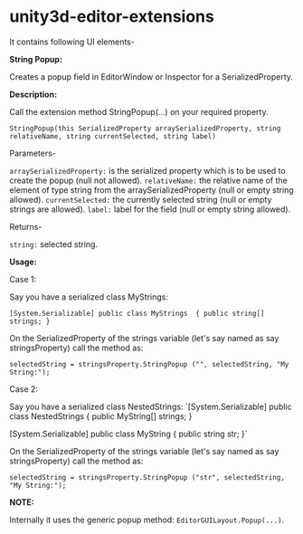 # unity3d-editor-extensions

It contains following UI elements-

**String Popup:**

Creates a popup field in EditorWindow or Inspector for a SerializedProperty.

**Description:**

Call the extension method StringPopup(...) on your required property.

`StringPopup(this SerializedProperty arraySerializedProperty, string relativeName, string currentSelected, string label)`

Parameters-

`arraySerializedProperty:` is the serialized property which is to be used to create the popup (null not allowed).
`relativeName:` the relative name of the element of type string from the arraySerializedProperty (null or empty string allowed).
`currentSelected:` the currently selected string (null or empty strings are allowed).
`label:` label for the field (null or empty string allowed).

Returns-

`string:` selected string.

**Usage:**

Case 1:

Say you have a serialized class MyStrings:

`[System.Serializable]
public class MyStrings 
{
  public string[] strings;
}`

On the SerializedProperty of the strings variable (let's say named as say stringsProperty) call the method as:

`selectedString = stringsProperty.StringPopup ("", selectedString, "My String:");`

Case 2:

Say you have a serialized class NestedStrings:
`[System.Serializable]
public class NestedStrings 
{
  public MyString[] strings;
}

[System.Serializable]
public class MyString 
{
  public string str;
}`

On the SerializedProperty of the strings variable (let's say named as say stringsProperty) call the method as:

`selectedString = stringsProperty.StringPopup ("str", selectedString, "My String:");`

**NOTE:**

Internally it uses the generic popup method: `EditorGUILayout.Popup(...)`.
